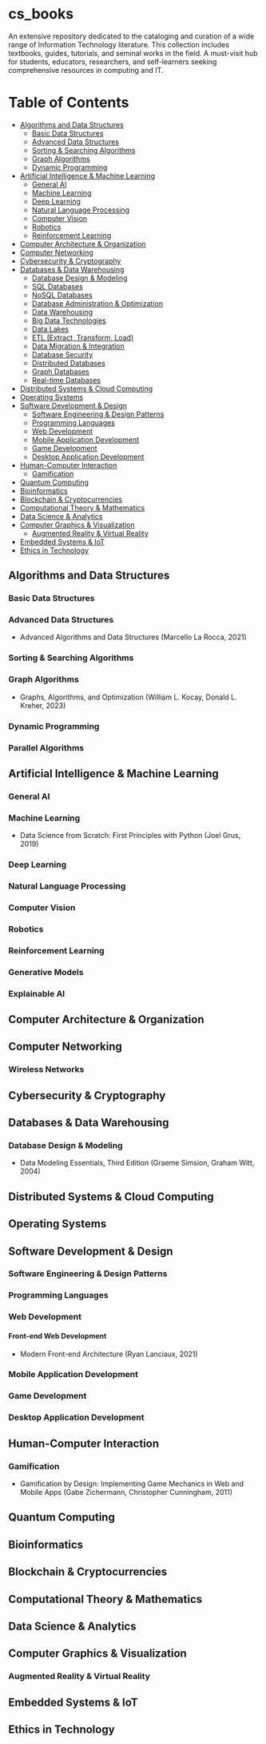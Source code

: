 # cs_books
An extensive repository dedicated to the cataloging and curation of a wide range of Information Technology literature. This collection includes textbooks, guides, tutorials, and seminal works in the field. A must-visit hub for students, educators, researchers, and self-learners seeking comprehensive resources in computing and IT.

# Table of Contents
- [Algorithms and Data Structures](#algorithms-and-data-structures)
  - [Basic Data Structures](#basic-data-structures)
  - [Advanced Data Structures](#advanced-data-structures)
  - [Sorting & Searching Algorithms](#sorting--searching-algorithms)
  - [Graph Algorithms](#graph-algorithms)
  - [Dynamic Programming](#dynamic-programming)
- [Artificial Intelligence & Machine Learning](#artificial-intelligence--machine-learning)
  - [General AI](#general-ai)
  - [Machine Learning](#machine-learning)
  - [Deep Learning](#deep-learning)
  - [Natural Language Processing](#natural-language-processing)
  - [Computer Vision](#computer-vision)
  - [Robotics](#robotics)
  - [Reinforcement Learning](#reinforcement-learning)
- [Computer Architecture & Organization](#computer-architecture--organization)
- [Computer Networking](#computer-networking)
- [Cybersecurity & Cryptography](#cybersecurity--cryptography)
- [Databases & Data Warehousing](#databases--data-warehousing)
  - [Database Design & Modeling](#database-design--modeling)
  - [SQL Databases](#sql-databases)
  - [NoSQL Databases](#nosql-databases)
  - [Database Administration & Optimization](#database-administration--optimization)
  - [Data Warehousing](#data-warehousing)
  - [Big Data Technologies](#big-data-technologies)
  - [Data Lakes](#data-lakes)
  - [ETL (Extract, Transform, Load)](#etl-extract-transform-load)
  - [Data Migration & Integration](#data-migration--integration)
  - [Database Security](#database-security)
  - [Distributed Databases](#distributed-databases)
  - [Graph Databases](#graph-databases)
  - [Real-time Databases](#real-time-databases)
- [Distributed Systems & Cloud Computing](#distributed-systems--cloud-computing)
- [Operating Systems](#operating-systems)
- [Software Development & Design](#software-development--design)
  - [Software Engineering & Design Patterns](#software-engineering--design-patterns)
  - [Programming Languages](#programming-languages)
  - [Web Development](#web-development)
  - [Mobile Application Development](#mobile-application-development)
  - [Game Development](#game-development)
  - [Desktop Application Development](#desktop-application-development)
- [Human-Computer Interaction](#human-computer-interaction)
  - [Gamification](#gamification)
- [Quantum Computing](#quantum-computing)
- [Bioinformatics](#bioinformatics)
- [Blockchain & Cryptocurrencies](#blockchain--cryptocurrencies)
- [Computational Theory & Mathematics](#computational-theory--mathematics)
- [Data Science & Analytics](#data-science--analytics)
- [Computer Graphics & Visualization](#computer-graphics--visualization)
  - [Augmented Reality & Virtual Reality](#augmented-reality--virtual-reality)
- [Embedded Systems & IoT](#embedded-systems--iot)
- [Ethics in Technology](#ethics-in-technology)


## Algorithms and Data Structures

### Basic Data Structures

### Advanced Data Structures
- Advanced Algorithms and Data Structures (Marcello La Rocca, 2021)

### Sorting & Searching Algorithms

### Graph Algorithms
- Graphs, Algorithms, and Optimization (William L. Kocay, Donald L. Kreher, 2023)

### Dynamic Programming

### Parallel Algorithms

## Artificial Intelligence & Machine Learning

### General AI

### Machine Learning
- Data Science from Scratch: First Principles with Python (Joel Grus, 2019)

### Deep Learning

### Natural Language Processing

### Computer Vision

### Robotics

### Reinforcement Learning

### Generative Models

### Explainable AI

## Computer Architecture & Organization

## Computer Networking

### Wireless Networks

## Cybersecurity & Cryptography

## Databases & Data Warehousing

### Database Design & Modeling
- Data Modeling Essentials, Third Edition (Graeme Simsion, Graham Witt, 2004)

## Distributed Systems & Cloud Computing

## Operating Systems

## Software Development & Design

### Software Engineering & Design Patterns

### Programming Languages

### Web Development

#### Front-end Web Development
- Modern Front-end Architecture (Ryan Lanciaux, 2021)

### Mobile Application Development

### Game Development

### Desktop Application Development

## Human-Computer Interaction

### Gamification
- Gamification by Design: Implementing Game Mechanics in Web and Mobile Apps (Gabe Zichermann, Christopher Cunningham, 2011)

## Quantum Computing

## Bioinformatics

## Blockchain & Cryptocurrencies

## Computational Theory & Mathematics

## Data Science & Analytics

## Computer Graphics & Visualization

### Augmented Reality & Virtual Reality

## Embedded Systems & IoT

## Ethics in Technology
